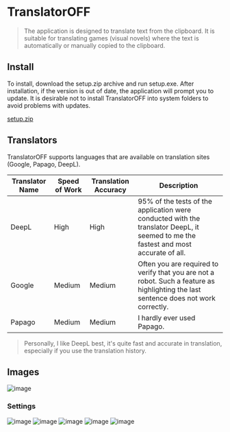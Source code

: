 # TranslatorOFF

> The application is designed to translate text from the clipboard. It is suitable for translating games (visual novels) where the text is automatically or manually copied to the clipboard.

## Install

To install, download the setup.zip archive and run setup.exe. After installation, if the version is out of date, the application will prompt you to update. It is desirable not to install TranslatorOFF into system folders to avoid problems with updates.

[setup.zip](https://github.com/Camyil-89/TranslatorOFF-Update/files/11548264/setup.zip)

## Translators

TranslatorOFF supports languages that are available on translation sites (Google, Papago, DeepL).

| Translator Name | Speed of Work | Translation Accuracy | Description |
|-----------------|---------------|----------------------|-------------|
|DeepL|High|High|95% of the tests of the application were conducted with the translator DeepL, it seemed to me the fastest and most accurate of all. |
|Google|Medium|Medium|Often you are required to verify that you are not a robot. Such a feature as highlighting the last sentence does not work correctly.|
|Papago|Medium|Medium|I hardly ever used Papago.|

> Personally, I like DeepL best, it's quite fast and accurate in translation, especially if you use the translation history.

## Images

![image](https://github.com/Camyil-89/TranslatorOFF-Update/assets/76705837/12b21d3d-3ef7-4b5f-a8de-e89c6bb72471)

### Settings

![image](https://github.com/Camyil-89/TranslatorOFF-Update/assets/76705837/abee46eb-bab0-4389-8343-a6d47db1ae6f)
![image](https://github.com/Camyil-89/TranslatorOFF-Update/assets/76705837/19de6aae-0bcd-4003-ad07-d8c64124f71f)
![image](https://github.com/Camyil-89/TranslatorOFF-Update/assets/76705837/ee4d305b-06bb-4c7d-b8e2-a635284b112a)
![image](https://github.com/Camyil-89/TranslatorOFF-Update/assets/76705837/e8e3b7b3-0e93-49c8-8426-5f321feb7d95)
![image](https://github.com/Camyil-89/TranslatorOFF-Update/assets/76705837/0670979c-0712-4bbc-9e4a-4cdf637fe609)
